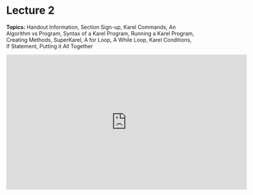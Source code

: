 # Lecture 2

**Topics:** Handout Information, Section Sign-up, Karel Commands, An Algorithm vs Program, Syntax of a Karel Program, Running a Karel Program, Creating Methods, SuperKarel, A for Loop, A While Loop, Karel Conditions, If Statement, Putting it All Together

<iframe width="640" height="360" src="http://www.youtube.com/embed/0LoKDDRlfZc?feature=player_detailpage" frameborder="0" allowfullscreen></iframe>
